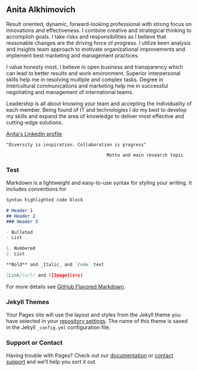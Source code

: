 ## Anita Alkhimovich

Result oriented, dynamic, forward-looking professional with strong focus on innovations and effectiveness. I combine creative and strategical thinking to accomplish goals. I take risks and responsibilities as I believe that reasonable changes are the driving force of progress. I utilize keen analysis and insights team approach to motivate organizational improvements and implement best marketing and management practices. 

I value honesty most. I believe in open business and transparency which can lead to better results and work environment. Superior interpersonal skills help me in resolving multiple and complex tasks. Degree in Intercultural communications and marketing help me in successful negotiating and management of international teams.

Leadership is all about knowing your team and accepting the individuality of each member. Being found of IT and technologies I do my best to develop my skills and expand the area of knowledge to deliver most effective and cutting-edge solutions.

[Anita's LinkedIn profile ](https://www.linkedin.com/in/alkhimovichanita/)

```
"Diversity is inspiration. Collaboration is progress" 

                                      Motto and main research topic
```

### Test

Markdown is a lightweight and easy-to-use syntax for styling your writing. It includes conventions for

```markdown
Syntax highlighted code block

# Header 1
## Header 2
### Header 3

- Bulleted
- List

1. Numbered
2. List

**Bold** and _Italic_ and `Code` text

[Link](url) and ![Image](src)
```

For more details see [GitHub Flavored Markdown](https://guides.github.com/features/mastering-markdown/).

### Jekyll Themes

Your Pages site will use the layout and styles from the Jekyll theme you have selected in your [repository settings](https://github.com/anita0077/anita0077.github.io/settings). The name of this theme is saved in the Jekyll `_config.yml` configuration file.

### Support or Contact

Having trouble with Pages? Check out our [documentation](https://help.github.com/categories/github-pages-basics/) or [contact support](https://github.com/contact) and we’ll help you sort it out.

